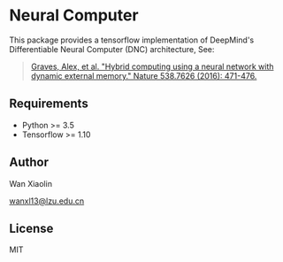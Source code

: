 # Neural Computer

This package provides a tensorflow implementation of DeepMind's Differentiable Neural Computer (DNC) architecture, See:
> [Graves, Alex, et al. "Hybrid computing using a neural network with dynamic external memory." Nature 538.7626 (2016): 471-476.](http://www.nature.com/articles/nature20101.epdf?author_access_token=ImTXBI8aWbYxYQ51Plys8NRgN0jAjWel9jnR3ZoTv0MggmpDmwljGswxVdeocYSurJ3hxupzWuRNeGvvXnoO8o4jTJcnAyhGuZzXJ1GEaD-Z7E6X_a9R-xqJ9TfJWBqz)


## Requirements
- Python >= 3.5
- Tensorflow >= 1.10


## Author
Wan Xiaolin

[wanxl13@lzu.edu.cn](wanxl13@lzu.edu.cn)

## License
MIT
